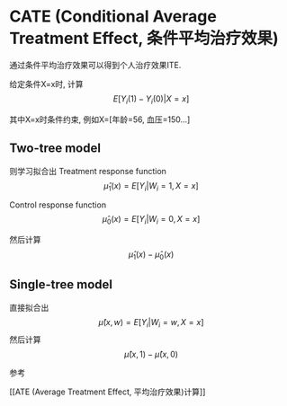 # CATE (Conditional Average Treatment Effect, 条件平均治疗效果)

通过条件平均治疗效果可以得到个人治疗效果ITE. 

给定条件X=x时, 计算
$$
E[Y_i(1)-Y_i(0)|X=x]
$$

其中X=x时条件约束, 例如X=[年龄=56, 血压=150...]

## Two-tree model
则学习拟合出
Treatment response function
$$
\hat \mu_1 (x) = E[Y_i|W_i=1,X=x] 
$$

Control response function
$$
\hat \mu_0 (x) = E[Y_i|W_i=0,X=x] 
$$

然后计算
$$
\hat \mu_1 (x)-\hat \mu_0 (x)
$$

## Single-tree model
直接拟合出
$$
\hat \mu (x,w) = E[Y_i|W_i=w,X=x] 
$$
然后计算
$$
\hat \mu (x,1)-\hat \mu (x,0)
$$

参考

[[ATE (Average Treatment Effect, 平均治疗效果)计算]]